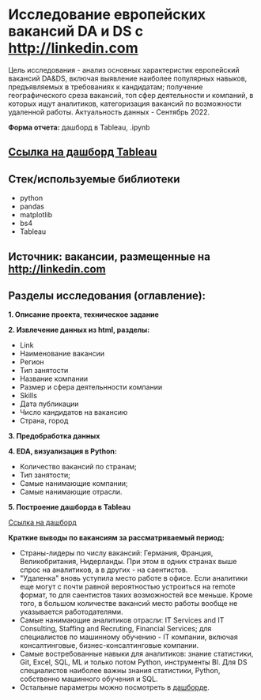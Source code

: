 # Исследование европейских вакансий DA и DS с http://linkedin.com

Цель исследования - анализ основных характеристик европейский вакансий DA&DS, включая выявление наиболее популярных навыков, предъявляемых в требованиях к кандидатам; получение географического среза вакансий, 
топ сфер деятельности и компаний, в которых ищут аналитиков, категоризация вакансий по возможности удаленной работы. Актуальность данных - Сентябрь 2022.

__Форма отчета:__  дашборд в Tableau, .ipynb 

## [Ссылка на дашборд Tableau](https://public.tableau.com/views/DA_DS_short_issue_upd/Dashboard?:language=en-US&:display_count=n&:origin=viz_share_link)

## Стек/используемые библиотеки
- python
- pandas
- matplotlib
- bs4
- Tableau

## Источник: вакансии, размещенные на http://linkedin.com

## Разделы исследования (оглавление):
__1. Описание проекта, техническое задание__ 
  
__2. Извлечение данных из html, разделы:__
  - Link
  - Наименование вакансии
  - Регион
  - Тип занятости
  - Название компании
  - Размер и сфера деятельнности компании
  - Skills
  - Дата публикации
  - Число кандидатов на вакансию
  - Страна, город

__3. Предобработка данных__

__4. EDA, визуализация в Python:__
   - Количество вакансий по странам;
   - Тип занятости;
   - Самые нанимающие компании;
   - Самые нанимающие отрасли.
   
__5. Построение дашборда в Tableau__ 

[Ссылка на дашборд](https://public.tableau.com/views/DA_DS_short_issue_upd/Dashboard?:language=en-US&:display_count=n&:origin=viz_share_link)

__Краткие выводы по вакансиям за рассматриваемый период:__

  - Страны-лидеры по числу вакансий: Германия, Франция, Великобритания, Нидерланды. При этом в одних странах выше спрос на аналитиков, а в других - на саентистов.
  - "Удаленка" вновь уступила место работе в офисе. Если аналитики еще могут с почти равной вероятностью устроиться на remote формат, то для саентистов таких возможностей все меньше. Кроме того, в большом количестве вакансий место работы вообще не указывается работодателями.
  - Самые нанимающие аналитиков отрасли: IT Services and IT Consulting, Staffing and Recruting, Financial Services; для специалистов по машинному обучению - IT компании, включая консалтинговые, бизнес-консалтинговые компании.  
  - Самые востребованные навыки для аналитиков: знание статистики, Git, Excel, SQL, ML и только потом Python, инструменты BI. Для DS специалистов наиболее важны знания статистики, Python, собственно машинного обучения и SQL.
  - Остальные параметры можно посмотреть в [дашборде](https://public.tableau.com/views/DA_DS_short_issue_upd/Dashboard?:language=en-US&:display_count=n&:origin=viz_share_link).

